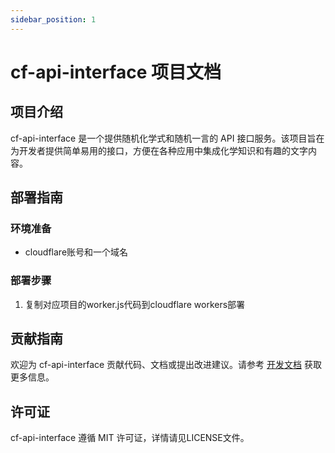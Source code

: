 ```yaml
---
sidebar_position: 1
---
```


# cf-api-interface 项目文档

## 项目介绍

cf-api-interface 是一个提供随机化学式和随机一言的 API 接口服务。该项目旨在为开发者提供简单易用的接口，方便在各种应用中集成化学知识和有趣的文字内容。

## 部署指南

### 环境准备

- cloudflare账号和一个域名

### 部署步骤

1. 复制对应项目的worker.js代码到cloudflare workers部署

## 贡献指南

欢迎为 cf-api-interface 贡献代码、文档或提出改进建议。请参考 [开发文档](/docs/category/开发文档) 获取更多信息。

## 许可证

cf-api-interface 遵循 MIT 许可证，详情请见LICENSE文件。